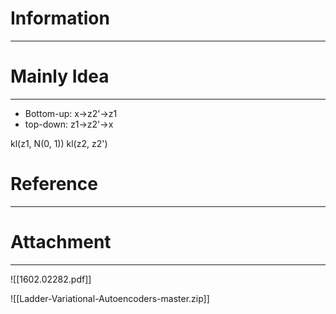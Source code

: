 # Information
---


# Mainly Idea
---
- Bottom-up: x→z2'→z1
- top-down: z1→z2'→x

kl(z1, N(0, 1))
kl(z2, z2')

# Reference
---


# Attachment
---
![[1602.02282.pdf]]

![[Ladder-Variational-Autoencoders-master.zip]]